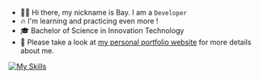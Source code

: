 * 🧑🏻 Hi there, my nickname is Bay. I am a `Developer`
* 🔥 I'm learning and practicing even more !
* 🎓 Bachelor of Science in Innovation Technology
* 📄 Please take a look at [my personal portfolio website](https://nattagrit-portfolio.netlify.app/) for more details about me.

[![My Skills](https://skillicons.dev/icons?i=html,css,js,ts,react)](https://skillicons.dev)





